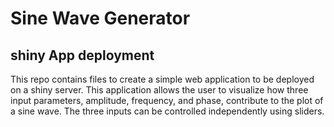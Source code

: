 # Sine Wave Generator
## shiny App deployment

This repo contains files to create a simple web application to be deployed on a shiny server. This application allows the user to visualize how three input parameters, amplitude, frequency, and phase, contribute to the plot of a sine wave. The three inputs can be controlled independently using sliders.